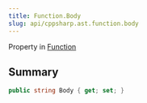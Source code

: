 ```yaml
---
title: Function.Body
slug: api/cppsharp.ast.function.body
---
```

Property in [Function](/api/cppsharp/ast/function)

## Summary



```csharp
public string Body { get; set; }
```

